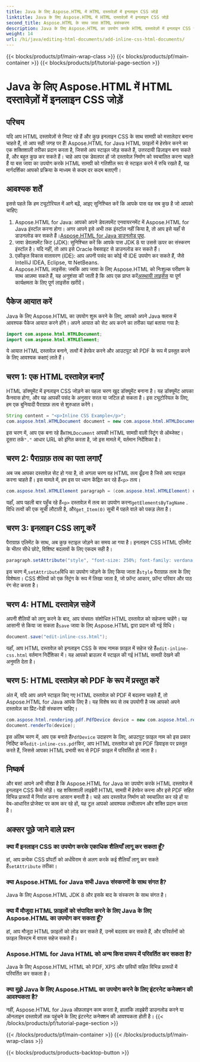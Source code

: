 ```yaml
---
title: Java के लिए Aspose.HTML में HTML दस्तावेज़ों में इनलाइन CSS जोड़ें
linktitle: Java के लिए Aspose.HTML में HTML दस्तावेज़ों में इनलाइन CSS जोड़ें
second_title: Aspose.HTML के साथ जावा HTML प्रसंस्करण
description: Java के लिए Aspose.HTML का उपयोग करके HTML दस्तावेज़ों में इनलाइन CSS जोड़ना सीखें। यह चरण-दर-चरण मार्गदर्शिका आपको HTML को स्टाइल करने और इसे आसानी से PDF में बदलने में मदद करती है।
weight: 14
url: /hi/java/editing-html-documents/add-inline-css-html-documents/
---
```


{{< blocks/products/pf/main-wrap-class >}}
{{< blocks/products/pf/main-container >}}
{{< blocks/products/pf/tutorial-page-section >}}

# Java के लिए Aspose.HTML में HTML दस्तावेज़ों में इनलाइन CSS जोड़ें

## परिचय
यदि आप HTML दस्तावेज़ों से निपट रहे हैं और कुछ इनलाइन CSS के साथ सामग्री को मसालेदार बनाना चाहते हैं, तो आप सही जगह पर हैं! Aspose.HTML for Java HTML फ़ाइलों में हेरफेर करने का एक शक्तिशाली तरीका प्रदान करता है, जिससे आप स्टाइल जोड़ सकते हैं, उत्तरदायी डिज़ाइन बना सकते हैं, और बहुत कुछ कर सकते हैं। चाहे आप एक डेवलपर हों जो दस्तावेज़ निर्माण को स्वचालित करना चाहते हैं या बस जावा का उपयोग करके HTML सामग्री को गतिशील रूप से स्टाइल करने में रुचि रखते हैं, यह मार्गदर्शिका आपको प्रक्रिया के माध्यम से कदम दर कदम बताएगी।
## आवश्यक शर्तें
इससे पहले कि हम ट्यूटोरियल में आगे बढ़ें, आइए सुनिश्चित करें कि आपके पास वह सब कुछ है जो आपको चाहिए:
1.  Aspose.HTML for Java: आपको अपने डेवलपमेंट एनवायरनमेंट में Aspose.HTML for Java इंस्टॉल करना होगा। अगर आपने इसे अभी तक इंस्टॉल नहीं किया है, तो आप इसे यहाँ से डाउनलोड कर सकते हैं।[Aspose.HTML for Java डाउनलोड पृष्ठ](https://releases.aspose.com/html/java/).
2. जावा डेवलपमेंट किट (JDK): सुनिश्चित करें कि आपके पास JDK 8 या उससे ऊपर का संस्करण इंस्टॉल है। यदि नहीं, तो आप इसे Oracle वेबसाइट से डाउनलोड कर सकते हैं।
3. एकीकृत विकास वातावरण (IDE): आप अपनी पसंद का कोई भी IDE उपयोग कर सकते हैं, जैसे IntelliJ IDEA, Eclipse, या NetBeans.
4.  Aspose.HTML लाइसेंस: जबकि आप जावा के लिए Aspose.HTML को निःशुल्क परीक्षण के साथ आज़मा सकते हैं, यह अनुशंसा की जाती है कि आप एक प्राप्त करें[अस्थायी लाइसेंस](https://purchase.aspose.com/temporary-license/) या पूर्ण कार्यक्षमता के लिए पूर्ण लाइसेंस खरीदें।

## पैकेज आयात करें
Java के लिए Aspose.HTML का उपयोग शुरू करने के लिए, आपको अपने Java क्लास में आवश्यक पैकेज आयात करने होंगे। अपने आयात को सेट अप करने का तरीका यहां बताया गया है:
```java
import com.aspose.html.HTMLDocument;
import com.aspose.html.HTMLElement;
```
ये आयात HTML दस्तावेज़ बनाने, तत्वों में हेरफेर करने और आउटपुट को PDF के रूप में प्रस्तुत करने के लिए आवश्यक कक्षाएं लाते हैं।
## चरण 1: एक HTML दस्तावेज़ बनाएँ
HTML डॉक्यूमेंट में इनलाइन CSS जोड़ने का पहला चरण खुद डॉक्यूमेंट बनाना है। यह डॉक्यूमेंट आपका कैनवास होगा, और यह आपकी पसंद के अनुसार सरल या जटिल हो सकता है। इस ट्यूटोरियल के लिए, हम एक बुनियादी पैराग्राफ़ तत्व से शुरुआत करेंगे।
```java
String content = "<p>Inline CSS Example</p>";
com.aspose.html.HTMLDocument document = new com.aspose.html.HTMLDocument(content, ".");
```
 इस चरण में, आप एक बना रहे हैं`HTMLDocument` आपकी HTML सामग्री वाली स्ट्रिंग से ऑब्जेक्ट। दूसरा तर्क`"."` आधार URL को इंगित करता है, जो इस मामले में, वर्तमान निर्देशिका है।
## चरण 2: पैराग्राफ़ तत्व का पता लगाएँ
 अब जब आपका दस्तावेज़ सेट हो गया है, तो अगला चरण वह HTML तत्व ढूँढना है जिसे आप स्टाइल करना चाहते हैं। इस मामले में, हम इस पर ध्यान केंद्रित कर रहे हैं`<p>` तत्व।
```java
com.aspose.html.HTMLElement paragraph = (com.aspose.html.HTMLElement) document.getElementsByTagName("p").get_Item(0);
```
 यहाँ, आप पहली बार पहुँच रहे हैं`<p>` दस्तावेज़ में तत्व का उपयोग करना`getElementsByTagName` . विधि तत्वों की एक सूची लौटाती है, और`get_Item(0)` सूची में पहले वाले को पकड़ लेता है।
## चरण 3: इनलाइन CSS लागू करें
पैराग्राफ़ एलिमेंट के साथ, अब कुछ स्टाइल जोड़ने का समय आ गया है। इनलाइन CSS HTML एलिमेंट के भीतर सीधे छोटे, विशिष्ट बदलावों के लिए एकदम सही है।
```java
paragraph.setAttribute("style", "font-size: 250%; font-family: verdana; color: #cd66aa");
```
 इस चरण में,`setAttribute`विधि का उपयोग जोड़ने के लिए किया जाता है`style` पैराग्राफ़ तत्व के लिए विशेषता। CSS शैलियों को एक स्ट्रिंग के रूप में लिखा जाता है, जो फ़ॉन्ट आकार, फ़ॉन्ट परिवार और पाठ रंग सेट करता है।
## चरण 4: HTML दस्तावेज़ सहेजें
 अपनी शैलियों को लागू करने के बाद, आप संभवतः संशोधित HTML दस्तावेज़ को सहेजना चाहेंगे। यह आसानी से किया जा सकता है`save` जावा के लिए Aspose.HTML द्वारा प्रदान की गई विधि।
```java
document.save("edit-inline-css.html");
```
 यहाँ, आप HTML दस्तावेज़ को इनलाइन CSS के साथ नामक फ़ाइल में सहेज रहे हैं`edit-inline-css.html` वर्तमान निर्देशिका में। यह आपको ब्राउज़र में स्टाइल की गई HTML सामग्री देखने की अनुमति देता है।
## चरण 5: HTML दस्तावेज़ को PDF के रूप में प्रस्तुत करें
अंत में, यदि आप अपने स्टाइल किए गए HTML दस्तावेज़ को PDF में बदलना चाहते हैं, तो Aspose.HTML for Java आपके लिए है। यह विशेष रूप से तब उपयोगी है जब आपको अपने दस्तावेज़ का प्रिंट-रेडी संस्करण चाहिए।
```java
com.aspose.html.rendering.pdf.PdfDevice device = new com.aspose.html.rendering.pdf.PdfDevice("edit-inline-css.pdf");
document.renderTo(device);
```
 इस अंतिम चरण में, आप एक बनाते हैं`PdfDevice` उदाहरण के लिए, आउटपुट फ़ाइल नाम को इस प्रकार निर्दिष्ट करें`edit-inline-css.pdf`फिर, आप HTML दस्तावेज़ को इस PDF डिवाइस पर प्रस्तुत करते हैं, जिससे आपका HTML प्रभावी रूप से PDF फ़ाइल में परिवर्तित हो जाता है।

## निष्कर्ष
और बस! आपने अभी सीखा है कि Aspose.HTML for Java का उपयोग करके HTML दस्तावेज़ में इनलाइन CSS कैसे जोड़ें। यह शक्तिशाली लाइब्रेरी HTML सामग्री में हेरफेर करना और इसे PDF सहित विभिन्न प्रारूपों में निर्यात करना आसान बनाती है। चाहे आप दस्तावेज़ निर्माण को स्वचालित कर रहे हों या वेब-आधारित प्रोजेक्ट पर काम कर रहे हों, यह टूल आपको आवश्यक लचीलापन और शक्ति प्रदान करता है।
## अक्सर पूछे जाने वाले प्रश्न
### क्या मैं इनलाइन CSS का उपयोग करके एकाधिक शैलियाँ लागू कर सकता हूँ?
 हां, आप प्रत्येक CSS प्रॉपर्टी को अर्धविराम से अलग करके कई शैलियाँ लागू कर सकते हैं`setAttribute` तरीका।
### क्या Aspose.HTML for Java सभी Java संस्करणों के साथ संगत है?
Java के लिए Aspose.HTML JDK 8 और इसके बाद के संस्करण के साथ संगत है।
### क्या मैं मौजूदा HTML फ़ाइलों को संपादित करने के लिए Java के लिए Aspose.HTML का उपयोग कर सकता हूँ?
हां, आप मौजूदा HTML फ़ाइलों को लोड कर सकते हैं, उनमें बदलाव कर सकते हैं, और परिवर्तनों को फ़ाइल सिस्टम में वापस सहेज सकते हैं।
### Aspose.HTML for Java HTML को अन्य किस प्रारूप में परिवर्तित कर सकता है?
Java के लिए Aspose.HTML HTML को PDF, XPS और छवियों सहित विभिन्न प्रारूपों में परिवर्तित कर सकता है।
### क्या मुझे Java के लिए Aspose.HTML का उपयोग करने के लिए इंटरनेट कनेक्शन की आवश्यकता है?
नहीं, Aspose.HTML for Java ऑफ़लाइन काम करता है, हालांकि लाइब्रेरी डाउनलोड करने या ऑनलाइन दस्तावेज़ों तक पहुंचने के लिए इंटरनेट कनेक्शन की आवश्यकता होती है।
{{< /blocks/products/pf/tutorial-page-section >}}

{{< /blocks/products/pf/main-container >}}
{{< /blocks/products/pf/main-wrap-class >}}

{{< blocks/products/products-backtop-button >}}
